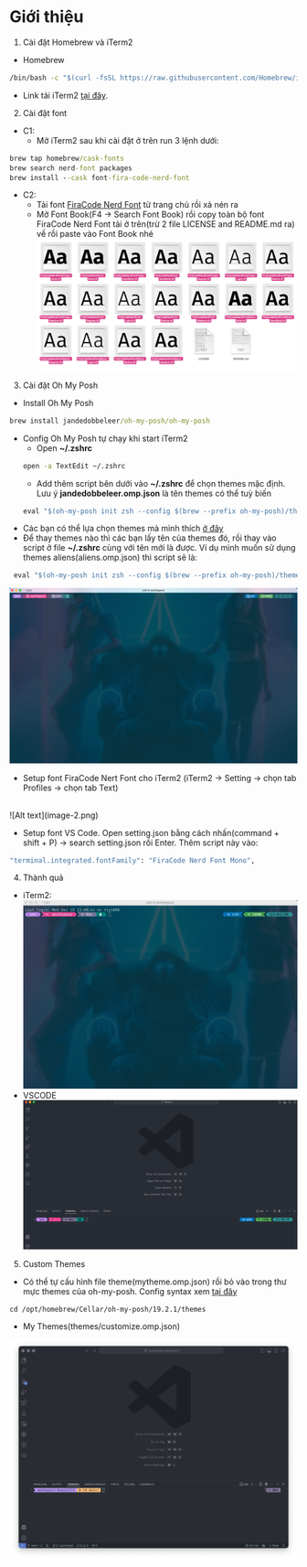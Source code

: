 # Giới thiệu

1. Cài đặt Homebrew và iTerm2 
- Homebrew
```cmd
/bin/bash -c "$(curl -fsSL https://raw.githubusercontent.com/Homebrew/install/HEAD/install.sh)"
```
- Link tải iTerm2 [tại đây](https://iterm2.com/). 
2. Cài đặt font
- C1:
    - Mở iTerm2 sau khi cài đặt ở trên run 3 lệnh dưới:
```cmd
brew tap homebrew/cask-fonts
brew search nerd-font packages
brew install --cask font-fira-code-nerd-font
```
- C2:
    - Tải font [FiraCode Nerd Font](https://www.nerdfonts.com/font-downloads) từ trang chủ rồi xả nén ra
    - Mở Font Book(F4 -> Search Font Book) rồi copy toàn bộ font FiraCode Nerd Font tải ở trên(trừ 2 file LICENSE and README.md ra) về rồi paste vào Font Book nhé
![Alt text](image.png)
3. Cài đặt Oh My Posh
- Install Oh My Posh
```cmd
brew install jandedobbeleer/oh-my-posh/oh-my-posh
```
- Config Oh My Posh tự chạy khi start iTerm2
    + Open **~/.zshrc**
    ```cmd
    open -a TextEdit ~/.zshrc
    ```
    + Add thêm script bên dưới vào **~/.zshrc** để chọn themes mặc định. Lưu ý **jandedobbeleer.omp.json** là tên themes có thể tuỳ biến
    ```cmd
    eval "$(oh-my-posh init zsh --config $(brew --prefix oh-my-posh)/themes/jandedobbeleer.omp.json)"
    ```
- Các bạn có thể lựa chọn themes mà mình thích [ở đây](https://ohmyposh.dev/docs/themes)
- Để thay themes nào thì các bạn lấy tên của themes đó, rồi thay vào script ở file  **~/.zshrc** cùng với tên mới là được. Ví dụ mình muốn sử dụng themes aliens(aliens.omp.json) thì script sẽ là:

```cmd
 eval "$(oh-my-posh init zsh --config $(brew --prefix oh-my-posh)/themes/aliens.omp.json)"
```

![Alt text](image-1.png)

- Setup font FiraCode Nert Font cho iTerm2 (iTerm2 -> Setting -> chọn tab Profiles -> chọn tab Text)
<br/>
![Alt text](image-2.png)

- Setup font VS Code. Open setting.json bằng cách nhấn(command + shift + P) -> search setting.json rồi Enter. Thêm script này vào:

```cmd
"terminal.integrated.fontFamily": "FiraCode Nerd Font Mono",
```
4. Thành quả
- iTerm2:
![Alt text](image-3.png)
- VSCODE
![Alt text](image-4.png)

5. Custom Themes
- Có thể tự cấu hình file theme(mytheme.omp.json) rồi bỏ vào trong thư mực themes của oh-my-posh. Config syntax xem [tại đây](https://ohmyposh.dev/docs/configuration/general)
```
cd /opt/homebrew/Cellar/oh-my-posh/19.2.1/themes
```

- My Themes(themes/customize.omp.json)

![Alt text](image-5.png)
